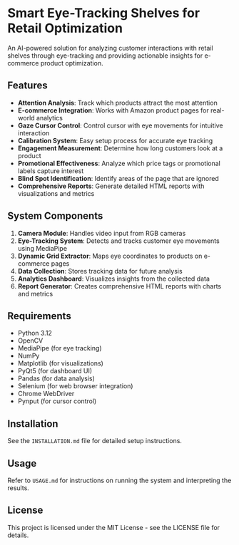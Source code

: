 # Smart Eye-Tracking Shelves for Retail Optimization

An AI-powered solution for analyzing customer interactions with retail shelves through eye-tracking and providing actionable insights for e-commerce product optimization.

## Features

- **Attention Analysis**: Track which products attract the most attention
- **E-commerce Integration**: Works with Amazon product pages for real-world analytics
- **Gaze Cursor Control**: Control cursor with eye movements for intuitive interaction
- **Calibration System**: Easy setup process for accurate eye tracking
- **Engagement Measurement**: Determine how long customers look at a product
- **Promotional Effectiveness**: Analyze which price tags or promotional labels capture interest
- **Blind Spot Identification**: Identify areas of the page that are ignored
- **Comprehensive Reports**: Generate detailed HTML reports with visualizations and metrics

## System Components

1. **Camera Module**: Handles video input from RGB cameras
2. **Eye-Tracking System**: Detects and tracks customer eye movements using MediaPipe
3. **Dynamic Grid Extractor**: Maps eye coordinates to products on e-commerce pages
4. **Data Collection**: Stores tracking data for future analysis
5. **Analytics Dashboard**: Visualizes insights from the collected data
6. **Report Generator**: Creates comprehensive HTML reports with charts and metrics

## Requirements

- Python 3.12
- OpenCV
- MediaPipe (for eye tracking)
- NumPy
- Matplotlib (for visualizations)
- PyQt5 (for dashboard UI)
- Pandas (for data analysis)
- Selenium (for web browser integration)
- Chrome WebDriver
- Pynput (for cursor control)

## Installation

See the `INSTALLATION.md` file for detailed setup instructions.

## Usage

Refer to `USAGE.md` for instructions on running the system and interpreting the results.

## License

This project is licensed under the MIT License - see the LICENSE file for details.